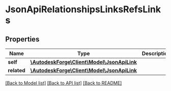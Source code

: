# JsonApiRelationshipsLinksRefsLinks

## Properties
Name | Type | Description | Notes
------------ | ------------- | ------------- | -------------
**self** | [**\AutodeskForge\Client\Model\JsonApiLink**](JsonApiLink.md) |  | 
**related** | [**\AutodeskForge\Client\Model\JsonApiLink**](JsonApiLink.md) |  | 

[[Back to Model list]](../README.md#documentation-for-models) [[Back to API list]](../README.md#documentation-for-api-endpoints) [[Back to README]](../README.md)


